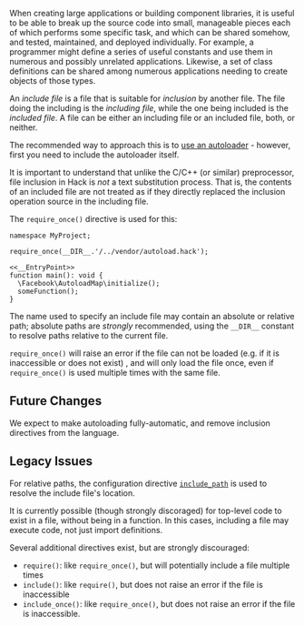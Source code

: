 When creating large applications or building component libraries, it is useful to be able to break up the source code into small,
manageable pieces each of which performs some specific task, and which can be shared somehow, and tested, maintained, and
deployed individually. For example, a programmer might define a series of useful constants and use them in numerous and
possibly unrelated applications. Likewise, a set of class definitions can be shared among numerous applications needing to create objects of those types.

An *include file* is a file that is suitable for *inclusion* by another file. The file doing the including is
the *including file*, while the one being included is the *included file*. A file can be either an including file or
an included file, both, or neither.

The recommended way to approach this is to [use an autoloader](/hack/getting-started/starting-a-real-project#starting-a-real-project__autoloading) - however, first you need to include
the autoloader itself.

It is important to understand that unlike the C/C++ (or similar) preprocessor, file inclusion in Hack is *not* a text
substitution process. That is, the contents of an included file are not treated as if they directly replaced the inclusion
operation source in the including file.

The `require_once()` directive is used for this:

```
namespace MyProject;

require_once(__DIR__.'/../vendor/autoload.hack');

<<__EntryPoint>>
function main(): void {
  \Facebook\AutoloadMap\initialize();
  someFunction();
}
```

The name used to specify an include file may contain an absolute or relative path; absolute paths are *strongly* recommended, using the `__DIR__` constant to resolve paths relative to the current file.

`require_once()` will raise an error if the file can not be loaded (e.g. if it is inaccessible or does not exist) , and will only load the file once, even if `require_once()` is used multiple times with the same file.

## Future Changes

We expect to make autoloading fully-automatic, and remove inclusion directives from the language.

## Legacy Issues

For relative paths, the configuration directive [`include_path`](http://docs.hhvm.com/manual/en/ini.core.php#ini.include-path) is used to resolve the include file's location.

It is currently possible (though strongly discoraged) for top-level code to exist in a file, without
being in a function. In this cases, including a file may execute code, not just import definitions.

Several additional directives exist, but are strongly discouraged:

- `require()`: like `require_once()`, but will potentially include a file multiple times
- `include()`: like `require()`, but does not raise an error if the file is inaccessible
- `include_once()`: like `require_once()`, but does not raise an error if the file is inaccessible.

